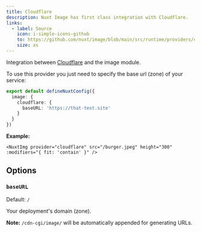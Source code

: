 ```yaml
---
title: Cloudflare
description: Nuxt Image has first class integration with Cloudflare.
links:
  - label: Source
    icon: i-simple-icons-github
    to: https://github.com/nuxt/image/blob/main/src/runtime/providers/cloudflare.ts
    size: xs
---
```


Integration between [Cloudflare](https://developers.cloudflare.com/images/) and the image module.

To use this provider you just need to specify the base url (zone) of your service:

```ts [nuxt.config.ts]
export default defineNuxtConfig({
  image: {
    cloudflare: {
      baseURL: 'https://that-test.site'
    }
  }
})
```

**Example:**

```vue
<NuxtImg provider="cloudflare" src="/burger.jpeg" height="300" :modifiers="{ fit: 'contain' }" />
```

## Options

### `baseURL`

Default: `/`

Your deployment's domain (zone).

**Note:** `/cdn-cgi/image/` will be automatically appended for generating URLs.
